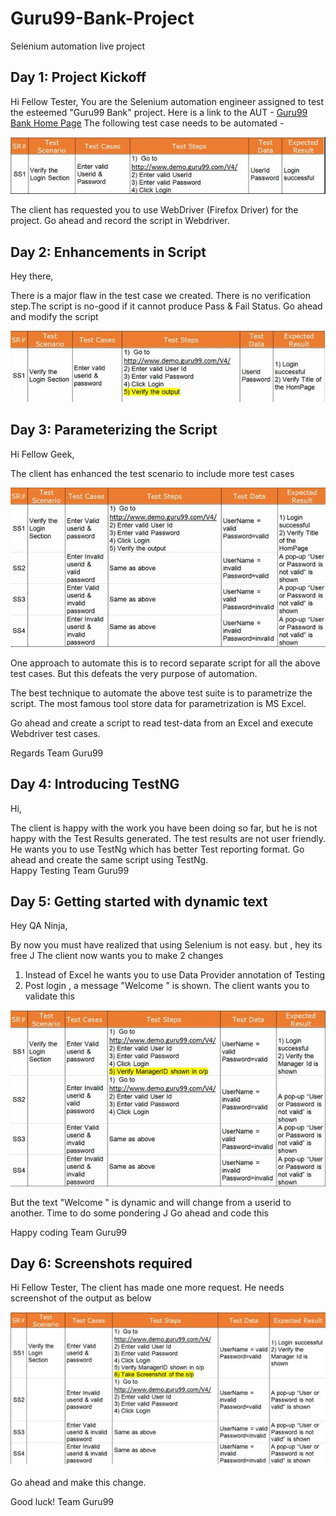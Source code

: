# Guru99-Bank-Project
Selenium automation live project

## Day 1: Project Kickoff

Hi Fellow Tester, 
You are the Selenium automation engineer assigned to test the esteemed "Guru99 Bank" project.
Here is a link to the AUT - [Guru99 Bank Home Page](http://www.demo.guru99.com/V4/)
The following test case needs to be automated -

![test_scenario_v1](https://github.com/tsokomalusi/Bank-Project/blob/master/resources/images/test_scenario_v1.png)

The client has requested you to use WebDriver (Firefox Driver) for the project. Go ahead and record the script in Webdriver.

## Day 2: Enhancements in Script

Hey there,

There is a major flaw in the test case we created. There is no verification step.The script is no-good if it cannot produce Pass & Fail Status. 
Go ahead and modify the script

![test_scenario_v2](https://github.com/tsokomalusi/Bank-Project/blob/master/resources/images/test_scenario_v2.png)

## Day 3: Parameterizing the Script

Hi Fellow Geek,
 
The client has enhanced the test scenario to include more test cases

![test_scenario_v3](https://github.com/tsokomalusi/Bank-Project/blob/master/resources/images/test_scenario_v3.png)

One approach to automate this is to record separate script for all the above test cases. But this defeats the very purpose of automation.
 
The best technique to automate the above test suite  is to parametrize the script.
The most famous tool store data for parametrization is MS Excel.
 
Go ahead and create a script to read test-data from an Excel and execute Webdriver test cases.
 
Regards
Team Guru99

## Day 4: Introducing TestNG

Hi,
 
The client is happy with the work you have been doing so far, but he is not happy with the Test Results generated. The test results are not user friendly.
He wants you to use TestNg which has better Test reporting format. 
Go ahead and create the same script using TestNg.  
Happy Testing
Team Guru99

## Day 5: Getting started with dynamic text

Hey QA Ninja,

By now you must have realized that using Selenium is not easy. but , hey its free J
The client now wants you to make 2 changes
1.	 Instead of Excel he wants you to use Data Provider annotation of Testing
2.	Post login , a message "Welcome <manager id> " is shown. The client wants you to validate this

![test_scenario_v4](https://github.com/tsokomalusi/Bank-Project/blob/master/resources/images/test_scenario_v4.png)

But the text "Welcome <manager id> " is dynamic and will change from a userid to another. Time to do some pondering J Go ahead and code this

Happy coding
Team Guru99

## Day 6: Screenshots required

Hi Fellow Tester,
The client has made one more request. He needs screenshot of the output as below
 
![screenshot](https://github.com/tsokomalusi/Bank-Project/blob/master/resources/images/screenshot.png)
 
 Go ahead and make this change.
 
Good luck!
Team Guru99



